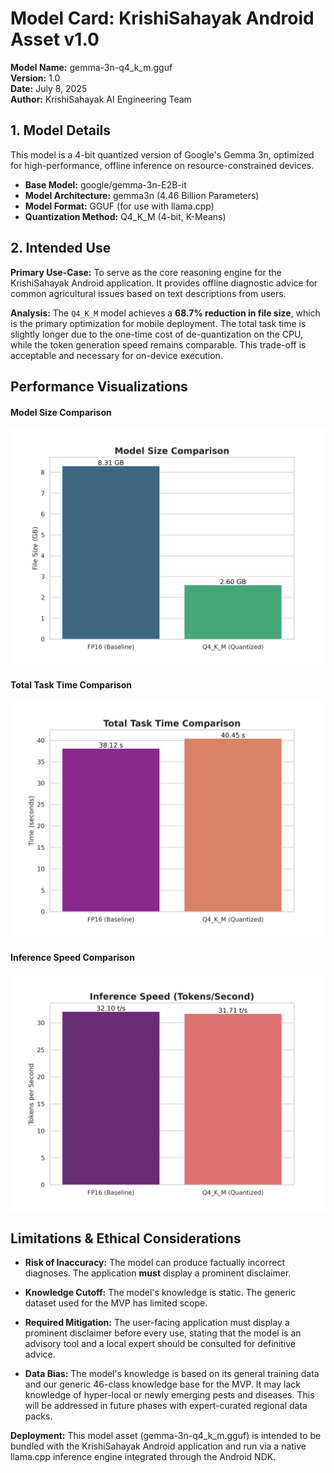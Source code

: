 # Model Card: KrishiSahayak Android Asset v1.0

**Model Name:** gemma-3n-q4_k_m.gguf  
**Version:** 1.0  
**Date:** July 8, 2025  
**Author:** KrishiSahayak AI Engineering Team

## 1. Model Details

This model is a 4-bit quantized version of Google's Gemma 3n, optimized for high-performance, offline inference on resource-constrained devices.

- **Base Model:** google/gemma-3n-E2B-it
- **Model Architecture:** gemma3n (4.46 Billion Parameters)
- **Model Format:** GGUF (for use with llama.cpp)
- **Quantization Method:** Q4_K_M (4-bit, K-Means)

## 2. Intended Use

**Primary Use-Case:** To serve as the core reasoning engine for the KrishiSahayak Android application. It provides offline diagnostic advice for common agricultural issues based on text descriptions from users.

**Analysis:** The `Q4_K_M` model achieves a **68.7% reduction in file size**, which is the primary optimization for mobile deployment. The total task time is slightly longer due to the one-time cost of de-quantization on the CPU, while the token generation speed remains comparable. This trade-off is acceptable and necessary for on-device execution.

## Performance Visualizations

#### Model Size Comparison
![Model Size Comparison](images/file_size_comparison.png)

#### Total Task Time Comparison
![Total Task Time Comparison](images/total_time_comparison.png)

#### Inference Speed Comparison
![Inference Speed Comparison](images/inference_speed_comparison.png)

## Limitations & Ethical Considerations
- **Risk of Inaccuracy:** The model can produce factually incorrect diagnoses. The application **must** display a prominent disclaimer.
- **Knowledge Cutoff:** The model's knowledge is static. The generic dataset used for the MVP has limited scope.

- **Required Mitigation:** The user-facing application must display a prominent disclaimer before every use, stating that the model is an advisory tool and a local expert should be consulted for definitive advice.

- **Data Bias:** The model's knowledge is based on its general training data and our generic 46-class knowledge base for the MVP. It may lack knowledge of hyper-local or newly emerging pests and diseases. This will be addressed in future phases with expert-curated regional data packs.

**Deployment:** This model asset (gemma-3n-q4_k_m.gguf) is intended to be bundled with the KrishiSahayak Android application and run via a native llama.cpp inference engine integrated through the Android NDK.